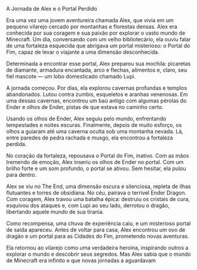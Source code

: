A Jornada de Alex e o Portal Perdido

Era uma vez uma jovem aventureira chamada Alex, que vivia em um pequeno vilarejo cercado por montanhas e florestas densas. Alex era conhecida por sua coragem e sua paixão por explorar o vasto mundo de Minecraft. Um dia, conversando com um velho bibliotecário, ela ouviu falar de uma fortaleza esquecida que abrigava um portal misterioso: o Portal do Fim, capaz de levar o viajante a uma dimensão desconhecida.

Determinada a encontrar esse portal, Alex preparou sua mochila: picaretas de diamante, armadura encantada, arco e flechas, alimentos e, claro, seu fiel mascote — um lobo domesticado chamado Lupi.

A jornada começou. Por dias, ela explorou cavernas profundas e templos abandonados. Lutou contra zumbis, esqueletos e aranhas venenosas. Em uma dessas cavernas, encontrou um baú antigo com algumas pérolas do Ender e olhos de Ender, pistas de que estava no caminho certo.

Usando os olhos de Ender, Alex seguiu pelo mundo, enfrentando tempestades e noites escuras. Finalmente, depois de muito esforço, os olhos a guiaram até uma caverna oculta sob uma montanha nevada. Lá, entre paredes de pedra rachada e musgo, ela encontrou a fortaleza perdida.

No coração da fortaleza, repousava o Portal do Fim, inativo. Com as mãos tremendo de emoção, Alex inseriu os olhos de Ender no portal. Com um brilho forte e um som profundo, o portal se ativou. Sem hesitar, ela pulou para dentro.

Alex se viu no The End, uma dimensão escura e silenciosa, repleta de ilhas flutuantes e torres de obsidiana. No céu, pairava o terrível Ender Dragon. Com coragem, Alex travou uma batalha épica: destruiu os cristais de cura, esquivou dos ataques e, com Lupi ao seu lado, derrotou o dragão, libertando aquele mundo de sua tirania.

Como recompensa, uma chuva de experiência caiu, e um misterioso portal de saída apareceu. Antes de voltar para casa, Alex encontrou um ovo de dragão e um portal para as Cidades do Fim, prometendo novas aventuras.

Ela retornou ao vilarejo como uma verdadeira heroína, inspirando outros a explorar o mundo e descobrir seus segredos. Mas Alex sabia que o mundo de Minecraft era infinito e que novas jornadas a aguardavam